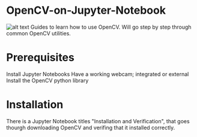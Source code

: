 # OpenCV-on-Jupyter-Notebook
![alt text](https://en.wikipedia.org/wiki/OpenCV#/media/File:OpenCV_Logo_with_text_svg_version.svg)
Guides to learn how to use OpenCV. Will go step by step through common OpenCV utilities.

# Prerequisites 
Install Jupyter Notebooks
Have a working webcam; integrated or external
Install the OpenCV python library

# Installation 
There is a Jupyter Notebook titles "Installation and Verification", that goes thourgh downloading OpenCV and verifing that it installed correctly.



